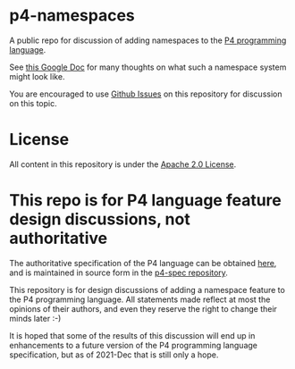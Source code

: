 # p4-namespaces

A public repo for discussion of adding namespaces to the [P4
programming language](https://p4.org).

See [this Google
Doc](https://docs.google.com/document/d/1NNC4t5NjAhzOhiC_DauiYrw80h1cXjZhshdRTuAPSnc)
for many thoughts on what such a namespace system might look like.

You are encouraged to use [Github
Issues](https://github.com/jafingerhut/p4-namespaces/issues) on this
repository for discussion on this topic.


# License

All content in this repository is under the [Apache 2.0
License](LICENSE).


# This repo is for P4 language feature design discussions, not authoritative

The authoritative specification of the P4 language can be obtained
[here](https://p4.org/specs), and is maintained in source form in the
[p4-spec repository](https://github.com/p4lang/p4-spec).

This repository is for design discussions of adding a namespace
feature to the P4 programming language.  All statements made reflect
at most the opinions of their authors, and even they reserve the right
to change their minds later :-)

It is hoped that some of the results of this discussion will end up in
enhancements to a future version of the P4 programming language
specification, but as of 2021-Dec that is still only a hope.
